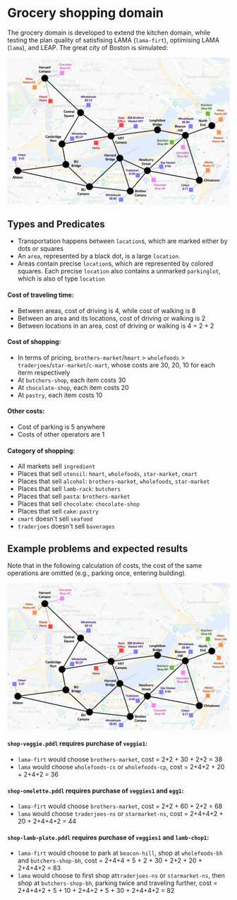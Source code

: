 # Grocery shopping domain

The grocery domain is developed to extend the kitchen domain, while testing the plan quality of satisfising LAMA (`lama-firt`), optimising LAMA (`lama`), and LEAP. The great city of Boston is simulated:

![Map of Boston](imgs/grocery-map.png)

## Types and Predicates

* Transportation happens between `location`s, which are marked either by dots or squares
* An `area`, represented by a black dot, is a large `location`. 
* Areas contain precise `location`s, which are represented by colored squares. Each precise `location` also contains a unmarked `parkinglot`, which is also of type `location`

#### Cost of traveling time:

* Between areas, cost of driving is 4, while cost of walking is 8
* Between an area and its locations, cost of driving or walking is 2
* Between locations in an area, cost of driving or walking is 4 = 2 + 2

#### Cost of shopping:

* In terms of pricing, `brothers-market`/`hmart` > `wholefoods` > `traderjoes`/`star-market`/`c-mart`, whose costs are 30, 20, 10 for each iterm respectively
* At `butchers-shop`, each item costs 30
* At `chocolate-shop`, each item costs 20
* At `pastry`, each item costs 10

#### Other costs:

* Cost of parking is 5 anywhere
* Costs of other operators are 1

#### Category of shopping:

* All markets sell `ingredient`
* Places that sell `utensil`: `hmart`, `wholefoods`, `star-market`, `cmart`
* Places that sell `alcohol`: `brothers-market`, `wholefoods`, `star-market`
* Places that sell `lamb-rack`: `butchers`
* Places that sell `pasta`: `brothers-market`
* Places that sell `chocolate`: `chocolate-shop`
* Places that sell `cake`: `pastry`
* `cmart` doesn't sell `seafood`
* `traderjoes` doesn't sell `baverages` 

## Example problems and expected results

Note that in the following calculation of costs, the cost of the same operations are omitted (e.g., parking once, entering building).

![Map of Boston](imgs/grocery-map.png)

#### `shop-veggie.pddl` requires purchase of `veggie1`:

* `lama-firt` would choose `brothers-market`, cost = 2+2 + 30 + 2+2 = 38
* `lama` would choose `wholefoods-cs` or `wholefoods-cp`, cost = 2+4+2 + 20 + 2+4+2 = 36

#### `shop-omelette.pddl` requires purchase of `veggies1` and `egg1`:

* `lama-firt` would choose `brothers-market`, cost = 2+2 + 60 + 2+2 = 68 
* `lama` would choose `traderjoes-ns` or `starmarket-ns`, cost = 2+4+4+2 + 20 + 2+4+4+2 = 44

#### `shop-lamb-plate.pddl` requires purchase of `veggies1` and `lamb-chop1`:

* `lama-firt` would choose to park at `beacon-hill`, shop at `wholefoods-bh` and `butchers-shop-bh`, cost = 2+4+4 + 5 + 2 + 30 + 2+2 + 20 + 2+4+4+2 = 83
* `lama` would choose to first shop at`traderjoes-ns` or `starmarket-ns`, then shop at `butchers-shop-bh`, parking twice and traveling further, cost = 2+4+4+2 + 5 + 10 + 2+4+2 + 5 + 30 + 2+4+4+2 = 82



